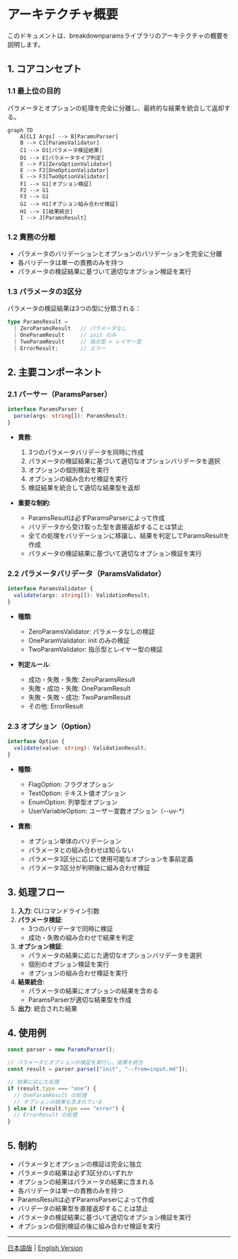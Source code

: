 # アーキテクチャ概要

このドキュメントは、breakdownparamsライブラリのアーキテクチャの概要を説明します。

## 1. コアコンセプト

### 1.1 最上位の目的
パラメータとオプションの処理を完全に分離し、最終的な結果を統合して返却する。

```mermaid
graph TD
    A[CLI Args] --> B[ParamsParser]
    B --> C1[ParamsValidator]
    C1 --> D1[パラメータ検証結果]
    D1 --> E[パラメータタイプ判定]
    E --> F1[ZeroOptionValidator]
    E --> F2[OneOptionValidator]
    E --> F3[TwoOptionValidator]
    F1 --> G1[オプション検証]
    F2 --> G1
    F3 --> G1
    G1 --> H1[オプション組み合わせ検証]
    H1 --> I[結果統合]
    I --> J[ParamsResult]
```

### 1.2 責務の分離
- パラメータのバリデーションとオプションのバリデーションを完全に分離
- 各バリデータは単一の責務のみを持つ
- パラメータの検証結果に基づいて適切なオプション検証を実行

### 1.3 パラメータの3区分
パラメータの検証結果は3つの型に分類される：

```typescript
type ParamsResult =
  | ZeroParamsResult   // パラメータなし
  | OneParamResult     // init のみ
  | TwoParamResult     // 指示型 + レイヤー型
  | ErrorResult;       // エラー
```

## 2. 主要コンポーネント

### 2.1 パーサー（ParamsParser）

```typescript
interface ParamsParser {
  parse(args: string[]): ParamsResult;
}
```

- **責務**:
  1. 3つのパラメータバリデータを同時に作成
  2. パラメータの検証結果に基づいて適切なオプションバリデータを選択
  3. オプションの個別検証を実行
  4. オプションの組み合わせ検証を実行
  5. 検証結果を統合して適切な結果型を返却

- **重要な制約**:
  - ParamsResultは必ずParamsParserによって作成
  - バリデータから受け取った型を直接返却することは禁止
  - 全ての処理をバリデーションに移譲し、結果を判定してParamsResultを作成
  - パラメータの検証結果に基づいて適切なオプション検証を実行

### 2.2 パラメータバリデータ（ParamsValidator）

```typescript
interface ParamsValidator {
  validate(args: string[]): ValidationResult;
}
```

- **種類**:
  - ZeroParamsValidator: パラメータなしの検証
  - OneParamValidator: init のみの検証
  - TwoParamValidator: 指示型とレイヤー型の検証

- **判定ルール**:
  - 成功・失敗・失敗: ZeroParamsResult
  - 失敗・成功・失敗: OneParamResult
  - 失敗・失敗・成功: TwoParamResult
  - その他: ErrorResult

### 2.3 オプション（Option）

```typescript
interface Option {
  validate(value: string): ValidationResult;
}
```

- **種類**:
  - FlagOption: フラグオプション
  - TextOption: テキスト値オプション
  - EnumOption: 列挙型オプション
  - UserVariableOption: ユーザー変数オプション（--uv-*）

- **責務**:
  - オプション単体のバリデーション
  - パラメータとの組み合わせは知らない
  - パラメータ3区分に応じて使用可能なオプションを事前定義
  - パラメータ3区分が判明後に組み合わせ検証

## 3. 処理フロー

1. **入力**: CLIコマンドライン引数
2. **パラメータ検証**:
   - 3つのバリデータで同時に検証
   - 成功・失敗の組み合わせで結果を判定
3. **オプション検証**:
   - パラメータの結果に応じた適切なオプションバリデータを選択
   - 個別のオプション検証を実行
   - オプションの組み合わせ検証を実行
4. **結果統合**:
   - パラメータの結果にオプションの結果を含める
   - ParamsParserが適切な結果型を作成
5. **出力**: 統合された結果

## 4. 使用例

```typescript
const parser = new ParamsParser();

// パラメータとオプションの検証を実行し、結果を統合
const result = parser.parse(["init", "--from=input.md"]);

// 結果に応じた処理
if (result.type === "one") {
  // OneParamResult の処理
  // オプションの結果も含まれている
} else if (result.type === "error") {
  // ErrorResult の処理
}
```

## 5. 制約

- パラメータとオプションの検証は完全に独立
- パラメータの結果は必ず3区分のいずれか
- オプションの結果はパラメータの結果に含まれる
- 各バリデータは単一の責務のみを持つ
- ParamsResultは必ずParamsParserによって作成
- バリデータの結果型を直接返却することは禁止
- パラメータの検証結果に基づいて適切なオプション検証を実行
- オプションの個別検証の後に組み合わせ検証を実行

---

[日本語版](layer1_overview.ja.md) | [English Version](layer1_overview.md) 